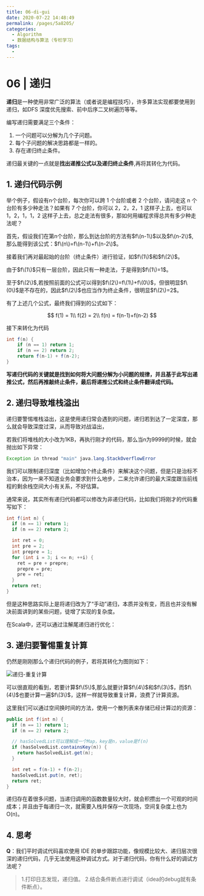 ```yaml
---
title: 06-di-gui
date: 2020-07-22 14:48:49
permalink: /pages/5a8205/
categories: 
  - Algorithm
  - 数据结构与算法（专栏学习）
tags: 
  - 
---
```

# 06 | 递归

**递归**是一种使用非常广泛的算法（或者说是编程技巧），许多算法实现都要使用到递归，如DFS 深度优先搜索、前中后序二叉树遍历等等。

编写递归需要满足三个条件：

1. 一个问题可以分解为几个子问题。
2. 每个子问题的解决思路都是一样的。
3. 存在递归终止条件。

递归最关键的一点就是**找出递推公式以及递归终止条件**,再将其转化为代码。

## 1. 递归代码示例

举个例子，假设有n个台阶，每次你可以跨 1 个台阶或者 2 个台阶，请问走这 n 个台阶有多少种走法？如果有 7 个台阶，你可以 2，2，2，1 这样子上去，也可以 1，2，1，1，2 这样子上去，总之走法有很多，那如何用编程求得总共有多少种走法呢？

首先，假设我们在第n个台阶，那么到达台阶的方法有$f\(n-1\)$以及$f\(n-2\)$,那么能得到该公式：$f\(n\)=f\(n-1\)+f\(n-2\)$。

接着我们再对最起始的台阶（终止条件）进行验证，如$f\(1\)$和$f\(2\)$。

由于$f\(1\)$只有一层台阶，因此只有一种走法，于是得到$f\(1\)=1$。

至于$f\(2\)$,若按照前面的公式可以得到$f\(2\)=f\(1\)+f\(0\)$，但很明显$f\(0\)$是不存在的，因此$f\(2\)$也应当作为终止条件，很明显$f\(2\)=2$。

有了上述几个公式，最终我们得到的公式如下：

$$
f(1) = 1\\
f(2) = 2\\
f(n) = f(n-1)+f(n-2)
$$

接下来转化为代码

```java
int f(n) {
    if (n == 1) return 1;
    if (n == 2) return 2;
    return f(n-1) + f(n-2);
}
```

**写递归代码的关键就是找到如何将大问题分解为小问题的规律，并且基于此写出递推公式，然后再推敲终止条件，最后将递推公式和终止条件翻译成代码。**

## 2. 递归导致堆栈溢出

递归要警惕堆栈溢出，这是使用递归常会遇到的问题，递归若到达了一定深度，那么就会导致深度过深，从而导致对战溢出，

若我们将堆栈的大小改为1KB，再执行刚才的代码，那么当n为9999的时候，就会抛出如下异常：

```java
Exception in thread "main" java.lang.StackOverflowError
```

我们可以限制递归深度（比如增加个终止条件）来解决这个问题，但是只是治标不治本，因为一来不知道业务会要求到什么地步，二来允许递归的最大深度跟当前线程的剩余栈空间大小有关系，不好估算。

通常来说，其实所有递归代码都可以修改为非递归代码，比如我们将刚才的代码重写如下：

```java
int f(int n) {
  if (n == 1) return 1;
  if (n == 2) return 2;

  int ret = 0;
  int pre = 2;
  int prepre = 1;
  for (int i = 3; i <= n; ++i) {
    ret = pre + prepre;
    prepre = pre;
    pre = ret;
  }
  return ret;
}
```

但是这种思路实际上是将递归改为了“手动”递归，本质并没有变，而且也并没有解决前面讲到的某些问题，徒增了实现的复杂度。

在Scala中，还可以通过注解尾递归进行优化：

## 3. 递归要警惕重复计算

仍然是刚刚那么个递归代码的例子，若将其转化为图则如下：

![&#x9012;&#x5F52;-&#x91CD;&#x590D;&#x8BA1;&#x7B97;](https://static001.geekbang.org/resource/image/e7/bf/e7e778994e90265344f6ac9da39e01bf.jpg)

可以很直观的看到，若要计算$f\(5\)$,那么就要计算$f\(4\)$和$f\(3\)$，而$f\(4\)$也要计算一遍$f\(3\)$，这样一样就导致重复计算，浪费了计算资源。

这里我们可以通过空间换时间的方法，使用一个散列表来存储已经计算过的资源：

```java
public int f(int n) {
  if (n == 1) return 1;
  if (n == 2) return 2;

  // hasSolvedList可以理解成一个Map，key是n，value是f(n)
  if (hasSolvedList.containsKey(n)) {
    return hasSolvedList.get(n);
  }

  int ret = f(n-1) + f(n-2);
  hasSolvedList.put(n, ret);
  return ret;
}
```

递归存在着很多问题，当递归调用的函数数量较大时，就会积攒出一个可观的时间成本；并且由于每递归一次，就需要入栈并保存一次现场，空间复杂度上也为O\(n\)。

## 4. 思考

**Q**：我们平时调试代码喜欢使用 IDE 的单步跟踪功能，像规模比较大、递归层次很深的递归代码，几乎无法使用这种调试方式。对于递归代码，你有什么好的调试方法呢？

> 1.打印日志发现，递归值。 2.结合条件断点进行调试（idea的debug就有条件断点）。

